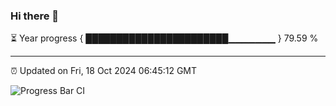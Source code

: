 ### Hi there 👋

⏳ Year progress { ███████████████████████▁▁▁▁▁▁▁ } 79.59 %

---

⏰ Updated on Fri, 18 Oct 2024 06:45:12 GMT

![Progress Bar CI](https://github.com/IshwaranRudhara/GIT-ACTION/workflows/Progress%20Bar%20CI/badge.svg)

